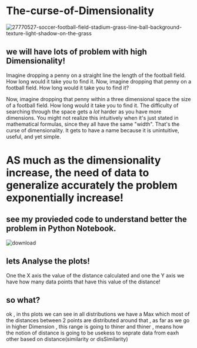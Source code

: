 # The-curse-of-Dimensionality
![27770527-soccer-football-field-stadium-grass-line-ball-background-texture-light-shadow-on-the-grass](https://user-images.githubusercontent.com/45369296/113853593-1e112880-979e-11eb-8f85-47a801f82cd5.jpg)

## we will have lots of problem with high Dimensionality!
Imagine dropping a penny on a straight line the length of the football field. How long would it take you to find it.
Now, imagine dropping that penny on a football field. How long would it take you to find it?

Now, imagine dropping that penny within a three dimensional space the size of a football field. How long would it take you to find it.
The difficulty of searching through the space gets a *lot* harder as you have more dimensions. You might not realize this intuitively when it's just stated in mathematical formulas, since they all have the same "width". That's the curse of dimensionality. It gets to have a name because it is unintuitive, useful, and yet simple.

# AS much as the dimensionality increase, the need of data to generalize accurately the problem exponentially increase!
## see my provieded code to understand better the problem in Python Notebook.
![download](https://user-images.githubusercontent.com/45369296/113876593-2bd3a780-97b8-11eb-80b3-99f7841bfc0c.png)

## lets Analyse the plots!
One the X axis the value of the distance calculated and one the Y axis we have how many data points that have this value of the distance!
## so what?
ok , in ths plots we can see in all distributions we have a Max which most of the distances between 2 points are distributed around that , as far as we go in higher Dimension , this range is going to thiner and thiner , means how the notion of distance is going to be usekess to seprate data from eaxh other based on distance(similarity or disSimilarity)
